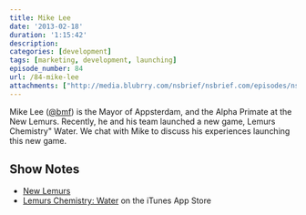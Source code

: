 ```yaml
---
title: Mike Lee
date: '2013-02-18'
duration: '1:15:42'
description:
categories: [development]
tags: [marketing, development, launching]
episode_number: 84
url: /84-mike-lee
attachments: ["http://media.blubrry.com/nsbrief/nsbrief.com/episodes/nsbrief_84_mike_lee.m4a"]
---
```


Mike Lee ([@bmf](http://twitter.com/bmf)) is the Mayor of Appsterdam, and the Alpha Primate at the New Lemurs. Recently, he and his team launched a new game, Lemurs Chemistry" Water. We chat with Mike to discuss his experiences launching this new game.

## Show Notes
- [New Lemurs](http://le.mu.rs)
- [Lemurs Chemistry: Water](https://itunes.apple.com/us/app/lemurs-chemistry-water/id573492466?ls=1&mt=8) on the iTunes App Store
